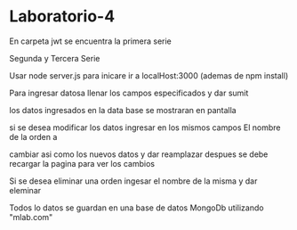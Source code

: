 # Laboratorio-4
En carpeta jwt se encuentra la primera serie

Segunda y Tercera Serie 

Usar node server.js para inicare ir a localHost:3000 (ademas de npm install)

Para ingresar datosa llenar los campos especificados y dar sumit

los datos ingresados en la data base se mostraran en pantalla

si se desea modificar los datos ingresar en los mismos campos El nombre de la orden a 

cambiar asi como los nuevos datos y dar reamplazar despues se debe recargar la pagina para ver los cambios

Si se desea eliminar una orden ingesar el nombre de la misma y dar eleminar

Todos lo datos se guardan en una base de datos MongoDb utilizando "mlab.com"
